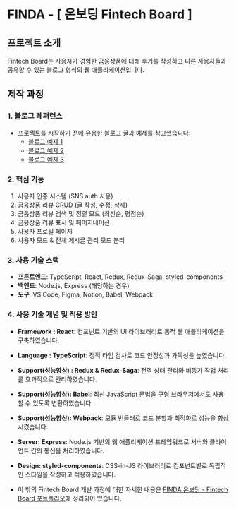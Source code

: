 # FINDA - [ 온보딩 Fintech Board ]

## 프로젝트 소개

Fintech Board는 사용자가 경험한 금융상품에 대해 후기를 작성하고 다른 사용자들과 공유할 수 있는 블로그 형식의 웹 애플리케이션입니다.

## 제작 과정

### 1. 블로그 레퍼런스

- 프로젝트를 시작하기 전에 유용한 블로그 글과 예제를 참고했습니다:
  - [블로그 예제 1](https://github.com/songye38/2024_make_blog_web)
  - [블로그 예제 2](https://hyunki99.tistory.com/51)
  - [블로그 예제 3](https://d5br5.dev/blog/nextjs_blog/setup)

### 2. 핵심 기능

1. 사용자 인증 시스템 (SNS auth 사용)
2. 금융상품 리뷰 CRUD (글 작성, 수정, 삭제)
3. 금융상품 리뷰 검색 및 정렬 모드 (최신순, 평점순)
4. 금융상품 리뷰 표시 및 페이지네이션
5. 사용자 프로필 페이지
6. 사용자 모드 & 전체 게시글 관리 모드 분리

### 3. 사용 기술 스택

- **프론트엔드**: TypeScript, React, Redux, Redux-Saga, styled-components
- **백엔드**: Node.js, Express (해당하는 경우)
- **도구**: VS Code, Figma, Notion, Babel, Webpack

### 4. 사용 기술 개념 및 적용 방안

- **Framework : React**: 컴포넌트 기반의 UI 라이브러리로 동적 웹 애플리케이션을 구축하였습니다.
- **Language : TypeScript**: 정적 타입 검사로 코드 안정성과 가독성을 높였습니다.
- **Support(성능향상) : Redux & Redux-Saga**: 전역 상태 관리와 비동기 작업 처리를 효과적으로 관리하였습니다.
- **Support(성능향상): Babel**: 최신 JavaScript 문법을 구형 브라우저에서도 사용할 수 있도록 변환하였습니다.
- **Support(성능향상): Webpack**: 모듈 번들러로 코드 분할과 최적화로 성능을 향상시켰습니다.
- **Server: Express**: Node.js 기반의 웹 애플리케이션 프레임워크로 서버와 클라이언트 간의 통신을 처리하였습니다.
- **Design: styled-components**: CSS-in-JS 라이브러리로 컴포넌트별로 독립적인 스타일을 작성하고 적용하였습니다.

- 이 밖의 Fintech Board 개발 과정에 대한 자세한 내용은 [FINDA 온보딩 - Fintech Board 포트폴리오](https://www.notion.so/157bd9cc88c548e5968a0d6c9daa55b6?pvs=21)에 정리되어 있습니다.
